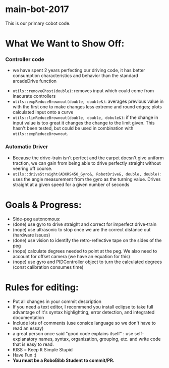 # main-bot-2017
This is our primary cobot code.

# What We Want to Show Off:
### Controller code
 - we have spent 2 years perfecting our driving code, it has better consumption characteristics and behavior than the standard arcadeDrive function
  + `utils::removeGhost(double)`: removes input which could come from inacurate controllers
  + `utils::expReduceBrownout(double, double&)`: averages previous value in with the first one to make changes less extreme and round edges; plots calculated input onto a curve
  + `utils::linReduceBrownout(double, double, dobule&)`: if the change in input value is too great it changes the change to the limit given. This hasn't been tested, but could be used in combination with `utils::expReduceBrownout`. 
### Automatic Driver
 - Because the drive-train isn't perfect and the carpet doesn't give uniform traction, we can gain from being able to drive perfectly straight without veering off course.
 - `utils::driveStraight(ADXRS450_Gyro&, RobotDrive&, double, double)`: uses the angle measurement from the gyro as the turning value. Drives straight at a given speed for a given number of seconds


# Goals & Progress:
* Side-peg autonomous:
 * (done) use gyro to drive straight and correct for imperfect drive-train
 * (nope) use ultrasonic to stop once we are the correct distance out (hardware issues)
 * (done) use vision to identify the retro-reflective tape on the sides of the peg 
 * (nope) calculate degrees needed to point at the peg. We also need to account for offset camera (we have an equation for this)
 * (nope) use gyro and PIDController object to turn the calculated degrees (const calibration consumes time)


# Rules for editing:
 - Put all changes in your commit description
 - If you need a text editor, I recommend you install eclipse to take full advantage of it's syntax highlighting, error detection, and integrated documentation
 - Include lots of comments (use consice language so we don't have to read an essay)
 - a great person once said "good code explains itself" : use self-explanatory names, syntax, organization, grouping, etc. and write code that is easy to read.
 - KISS = Keep It Simple Stupid
 - Have Fun :)
 - **You must be a RoboBibb Student to commit/PR.**
 
